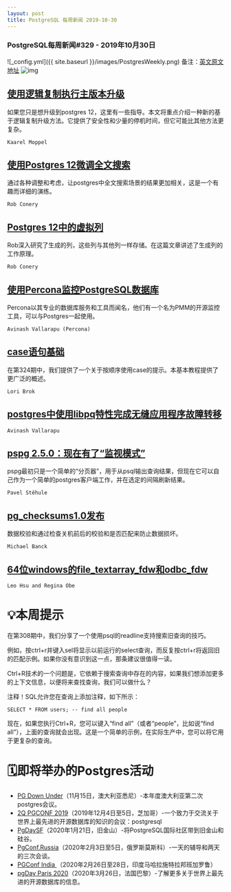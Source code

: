 ```yaml
---
layout: post
title: PostgreSQL 每周新闻 2019-10-30
---
```

### PostgreSQL每周新闻#329 - 2019年10月30日
![_config.yml]({{ site.baseurl }}/images/PostgresWeekly.png)
备注：[英文原文地址](https://postgresweekly.com/issues/329)
![img](https://res.cloudinary.com/cpress/image/upload/w_1280,e_sharpen:60/bog6obt6hjzfyor3p6fz.jpg)
## [使用逻辑复制执行主版本升级](https://postgresweekly.com/link/79143/web)
如果您只是想升级到postgres 12，这里有一些指导。本文将重点介绍一种新的基于逻辑复制升级方法。它提供了安全性和少量的停机时间，但它可能比其他方法更复杂。


`Kaarel Moppel `
## [使用Postgres 12微调全文搜索](https://postgresweekly.com/link/79145/web)
通过各种调整和考虑，让postgres中全文搜索场景的结果更加相关，这是一个有趣而详细的演练。


`Rob Conery `
## [Postgres 12中的虚拟列](https://postgresweekly.com/link/79147/web)
Rob深入研究了生成的列，这些列与其他列一样存储。在这篇文章讲述了生成列的工作原理。


`Rob Conery `
## [使用Percona监控PostgreSQL数据库](https://postgresweekly.com/link/79148/web)
Percona以其专业的数据库服务和工具而闻名，他们有一个名为PMM的开源监控工具，可以与Postgres一起使用。


`Avinash Vallarapu (Percona) `
## [case语句基础](https://postgresweekly.com/link/79150/web)
在第324期中，我们提供了一个关于按顺序使用case的提示。本基本教程提供了更广泛的概述。


`Lori Brok `
## [postgres中使用libpq特性完成无缝应用程序故障转移](https://postgresweekly.com/link/79152/web)


`Avinash Vallarapu `
## [pspg 2.5.0：现在有了“监视模式”](https://postgresweekly.com/link/79153/web)
pspg最初只是一个简单的“分页器”，用于从psql输出查询结果，但现在它可以自己作为一个简单的postgres客户端工作，并在选定的间隔刷新结果。


`Pavel Stěhule `
## [pg_checksums1.0发布](https://postgresweekly.com/link/79156/web)
数据校验和通过检查关机前后的校验和是否匹配来防止数据损坏。


`Michael Banck `
## [64位windows的file_textarray_fdw和odbc_fdw](https://postgresweekly.com/link/79157/web)


`Leo Hsu and Regina Obe `
# 💡本周提示

在第308期中，我们分享了一个使用psql的readline支持搜索旧查询的技巧。

例如，按ctrl+r并键入sel将显示以前运行的select查询，而反复按ctrl+r将返回旧的匹配示例。如果你没有意识到这一点，那条建议很值得一读。

Ctrl+R技术的一个问题是，它依赖于搜索查询中存在的内容，如果我们想添加更多的上下文信息，以便将来查找查询，我们可以做什么？

注释！SQL允许您在查询上添加注释，如下所示：

```
SELECT * FROM users; -- find all people
```

现在，如果您执行Ctrl+R，您可以键入“find all”（或者“people”，比如说“find all”），上面的查询就会出现。这是一个简单的示例，在实际生产中，您可以将它用于更复杂的查询。

# 🗓即将举办的Postgres活动

- [PG Down Under](https://postgresweekly.com/link/79158/web)（11月15日，澳大利亚悉尼）-本年度澳大利亚第二次postgres会议。
- [2Q PGCONF 2019](https://postgresweekly.com/link/79159/web)（2019年12月4日至5日，芝加哥）-一个致力于交流关于世界上最先进的开源数据库的知识的会议：postgresql
- [PgDaySF](https://postgresweekly.com/link/79160/web)（2020年1月21日，旧金山）-将PostgreSQL国际社区带到旧金山和硅谷。
- [PgConf.Russia](https://postgresweekly.com/link/79161/web)（2020年2月3日至5日，俄罗斯莫斯科）-一天的辅导和两天的三次会谈。
- [PGConf India ](https://postgresweekly.com/link/79162/web)（2020年2月26日至28日，印度马哈拉施特拉邦班加罗鲁）
- [pgDay Paris 2020](https://postgresweekly.com/link/79163/web)（2020年3月26日，法国巴黎）-了解更多关于世界上最先进的开源数据库的信息。
